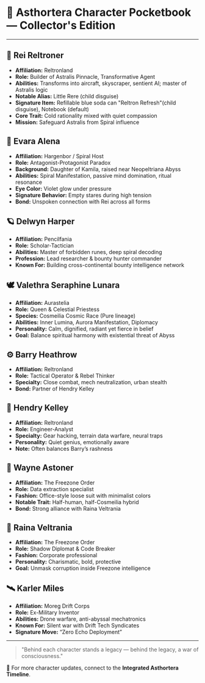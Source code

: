 # 📘 Asthortera Character Pocketbook — Collector's Edition

---

## 🧠 Rei Reltroner
- **Affiliation:** Reltronland
- **Role:** Builder of Astralis Pinnacle, Transformative Agent
- **Abilities:** Transforms into aircraft, skyscraper, sentient AI; master of Astralis logic
- **Notable Alias:** Little Rere (child disguise)
- **Signature Item:** Refillable blue soda can "Reltron Refresh"(child disguise), Notebook (default)
- **Core Trait:** Cold rationality mixed with quiet compassion
- **Mission:** Safeguard Astralis from Spiral influence

## 🌸 Evara Alena
- **Affiliation:** Hargenbor / Spiral Host
- **Role:** Antagonist-Protagonist Paradox
- **Background:** Daughter of Kamila, raised near Neopeltriana Abyss
- **Abilities:** Spiral Manifestation, passive mind domination, ritual resonance
- **Eye Color:** Violet glow under pressure
- **Signature Behavior:** Empty stares during high tension
- **Bond:** Unspoken connection with Rei across all forms

## 🪐 Delwyn Harper
- **Affiliation:** Pencilfania
- **Role:** Scholar-Tactician
- **Abilities:** Master of forbidden runes, deep spiral decoding
- **Profession:** Lead researcher & bounty hunter commander
- **Known For:** Building cross-continental bounty intelligence network

## 🕊 Valethra Seraphine Lunara
- **Affiliation:** Aurastelia
- **Role:** Queen & Celestial Priestess
- **Species:** Cosmeilia Cosmic Race (Pure lineage)
- **Abilities:** Inner Lumina, Aurora Manifestation, Diplomacy
- **Personality:** Calm, dignified, radiant yet fierce in belief
- **Goal:** Balance spiritual harmony with existential threat of Abyss

## ⚙️ Barry Heathrow
- **Affiliation:** Reltronland
- **Role:** Tactical Operator & Rebel Thinker
- **Specialty:** Close combat, mech neutralization, urban stealth
- **Bond:** Partner of Hendry Kelley

## 💼 Hendry Kelley
- **Affiliation:** Reltronland
- **Role:** Engineer-Analyst
- **Specialty:** Gear hacking, terrain data warfare, neural traps
- **Personality:** Quiet genius, emotionally aware
- **Note:** Often balances Barry’s rashness

## 🌌 Wayne Astoner
- **Affiliation:** The Freezone Order
- **Role:** Data extraction specialist
- **Fashion:** Office-style loose suit with minimalist colors
- **Notable Trait:** Half-human, half-Cosmeilia hybrid
- **Bond:** Strong alliance with Raina Veltrania

## 🧥 Raina Veltrania
- **Affiliation:** The Freezone Order
- **Role:** Shadow Diplomat & Code Breaker
- **Fashion:** Corporate professional
- **Personality:** Charismatic, bold, protective
- **Goal:** Unmask corruption inside Freezone intelligence

## 🛰 Karler Miles
- **Affiliation:** Moreg Drift Corps
- **Role:** Ex-Military Inventor
- **Abilities:** Drone warfare, anti-abyssal mechatronics
- **Known For:** Silent war with Drift Tech Syndicates
- **Signature Move:** “Zero Echo Deployment”

---

> "Behind each character stands a legacy — behind the legacy, a war of consciousness."

📌 For more character updates, connect to the **Integrated Asthortera Timeline**.


